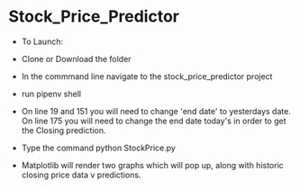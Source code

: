 # Stock_Price_Predictor

* To Launch:

* Clone or Download the folder

* In the commmand line navigate to the stock_price_predictor project

* run pipenv shell

* On line 19 and 151 you will need to change 'end date' to yesterdays date. On line 175 you will need to change the end date today's in order to get the Closing prediction.

* Type the command python StockPrice.py

* Matplotlib will render two graphs which will pop up, along with historic closing price data v predictions.

